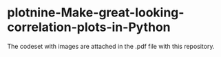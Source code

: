 # plotnine-Make-great-looking-correlation-plots-in-Python

The codeset with images are attached in the .pdf file with this repository.

